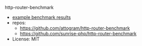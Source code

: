 http-router-benchmark

* [example benchmark results](results.md)
* repos:
  * <https://github.com/attogram/http-router-benchmark>
  * <https://github.com/sunrise-php/http-router-benchmark>
* License: MIT
